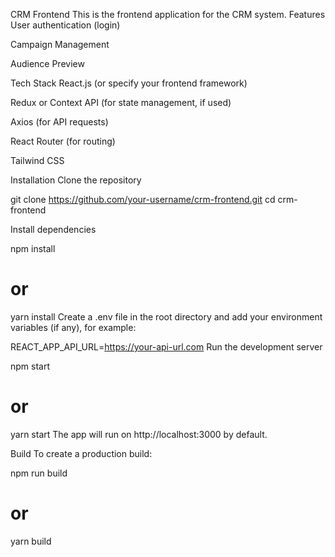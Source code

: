 CRM Frontend
This is the frontend application for the CRM system.
Features
User authentication (login)

Campaign Management 

Audience Preview

Tech Stack
React.js (or specify your frontend framework)

Redux or Context API (for state management, if used)

Axios (for API requests)

React Router (for routing)

Tailwind CSS 

Installation
Clone the repository

git clone https://github.com/your-username/crm-frontend.git
cd crm-frontend

Install dependencies

npm install
# or
yarn install
Create a .env file in the root directory and add your environment variables (if any), for example:

REACT_APP_API_URL=https://your-api-url.com
Run the development server

npm start
# or
yarn start
The app will run on http://localhost:3000 by default.

Build
To create a production build:

npm run build
# or
yarn build

